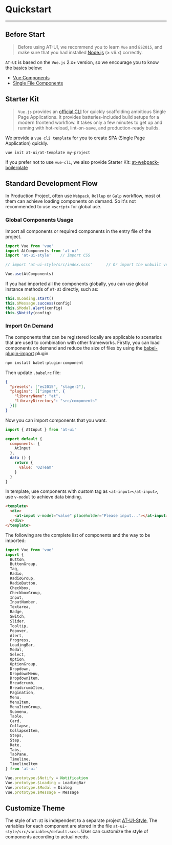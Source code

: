 
# Quickstart

----

## Before Start

> Before using AT-UI, we recommend you to learn `Vue` and `ES2015`, and make sure that you had installed [Node.js](https://nodejs.org/en/) (≥ v6.x) correctly.

`AT-UI` is based on the `Vue.js` 2.x+ version, so we encourage you to know the basics below:

- [Vue Components](https://cn.vuejs.org/v2/guide/components.html)
- [Single File Components](https://cn.vuejs.org/v2/guide/single-file-components.html)

## Starter Kit

>  `Vue.js` provides an [official CLI](https://github.com/vuejs/vue-cli) for quickly scaffolding ambitious Single Page Applications. It provides batteries-included build setups for a modern frontend workflow. It takes only a few minutes to get up and running with hot-reload, lint-on-save, and production-ready builds.

We provide a `vue cli template` for you to create SPA (Single Page Application) quickly.

```shell
vue init at-ui/at-template my-project
```

If you prefer not to use `vue-cli`, we also provide Starter Kit: [at-webpack-boilerplate](https://github.com/at-ui/at-webpack-boilerplate)

## Standard Development Flow

In Production Project, often use `Webpack`, `Rollup` or `Gulp` workflow, most ot them can achieve loading components on demand. So it's not recommended to use `<script>` for global use.

### Global Components Usage

Import all components or required components in the entry file of the project.

```js
import Vue from 'vue'
import AtComponents from 'at-ui'
import 'at-ui-style'    // Import CSS

// import 'at-ui-style/src/index.scss'      // Or import the unbuilt version of SCSS

Vue.use(AtComponents)
```

If you had imported all the components globally, you can use global instance methods of `AT-UI` directly, such as:

```js
this.$Loading.start()
this.$Message.success(config)
this.$Modal.alert(config)
this.$Notify(config)
```

### Import On Demand

The components that can be registered locally are applicable to scenarios that are used to combination with other frameworks. Firstly, you can load components on demand and reduce the size of files by using the [babel-plugin-import](https://github.com/ant-design/babel-plugin-import) plugin.

```bash
npm install babel-plugin-component
```

Then update `.babelrc` file:

```json
{
  "presets": ["es2015", "stage-2"],
  "plugins": [["import", {
    "libraryName": "at",
    "libraryDirectory": "src/components"
  }]]
}
```

Now you can import components that you want.

```js
import { AtInput } from 'at-ui'

export default {
  components: {
    AtInput
  },
  data () {
    return {
      value: 'O2Team'
    }
  }
}
```

In template, use components with custom tag as `<at-input></at-input>`, use `v-model` to achieve data binding.

```html
<template>
  <div>
    <at-input v-model="value" placeholder="Please input..."></at-input>
  </div>
</template>
```

The following are the complete list of components and the way to be imported:

```js
import Vue from 'vue'
import {
  Button,
  ButtonGroup,
  Tag,
  Radio,
  RadioGroup,
  RadioButton,
  Checkbox,
  CheckboxGroup,
  Input,
  InputNumber,
  Textarea,
  Badge,
  Switch,
  Slider,
  Tooltip,
  Popover,
  Alert,
  Progress,
  LoadingBar,
  Modal,
  Select,
  Option,
  OptionGroup,
  Dropdown,
  DropdownMenu,
  DropdownItem,
  Breadcrumb,
  BreadcrumbItem,
  Pagination,
  Menu,
  MenuItem,
  MenuItemGroup,
  Submenu,
  Table,
  Card,
  Collapse,
  CollapseItem,
  Steps,
  Step,
  Rate,
  Tabs,
  TabPane,
  Timeline,
  TimelineItem
} from 'at-ui'

Vue.prototype.$Notify = Notification
Vue.prototype.$Loading = LoadingBar
Vue.prototype.$Modal = Dialog
Vue.prototype.$Message = Message
```

## Customize Theme

The style of `AT-UI` is independent to a separate project [AT-UI-Style](https://github.com/at-ui/at-ui-style), The variables for each component are stored in the file `at-ui-style/src/variables/default.scss`. User can customize the style of components according to actual needs.
